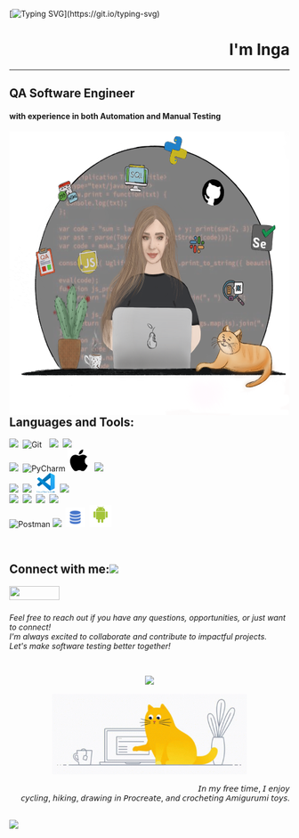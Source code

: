 
[![Typing SVG](https://readme-typing-svg.herokuapp.com?color=800000&size=29&multiline=true&width=700&lines=Hello+World!+Welcome+To+My+GitHub+Profile!)](https://git.io/typing-svg)
<div align="right" >
  
# I'm Inga

</div>

---

## QA Software Engineer 
#### with experience in both Automation and Manual Testing
<img align="right" width="605" height="510" src="images/png.png">
<br>

## Languages and Tools:

<img src="https://cdn.jsdelivr.net/gh/devicons/devicon/icons/github/github-original-wordmark.svg" width="35"/>&nbsp;
<img alt="Git" width="35px" style="padding-right:10px;" src="https://cdn.jsdelivr.net/gh/devicons/devicon/icons/git/git-original.svg" />
<img src="https://cdn.jsdelivr.net/gh/devicons/devicon/icons/javascript/javascript-original.svg" width="35"/>&nbsp; 
<img src="https://cdn.jsdelivr.net/gh/devicons/devicon/icons/webstorm/webstorm-original.svg" width="35" /> <br>
<img src="https://cdn.jsdelivr.net/gh/devicons/devicon/icons/python/python-original-wordmark.svg" width="35"/>&nbsp; 
<img src="https://blog.jetbrains.com/wp-content/uploads/2019/01/pycharm_icon.svg" width="35" alt="PyCharm"/> 
<img src="https://github.com/devicons/devicon/blob/master/icons/apple/apple-original.svg" title="Apple" alt="Apple" width="40"/>&nbsp;
<img src="https://cdn.jsdelivr.net/gh/devicons/devicon/icons/html5/html5-original-wordmark.svg" width="35"/>&nbsp; <br>
<img src="https://cdn.jsdelivr.net/gh/devicons/devicon/icons/css3/css3-original-wordmark.svg" width="35"/>&nbsp;
<img src="https://cdn.jsdelivr.net/gh/devicons/devicon/icons/selenium/selenium-original.svg"  width="30"/>&nbsp;
<img src="https://github.com/devicons/devicon/blob/master/icons/vscode/vscode-original-wordmark.svg" title="VSCode" alt="VSCode" width="35"/>&nbsp; 
<img src="https://cdn.jsdelivr.net/gh/devicons/devicon/icons/jira/jira-plain-wordmark.svg" width="35"/>&nbsp; <br>
<img src="https://cdn.jsdelivr.net/gh/devicons/devicon/icons/slack/slack-original.svg" width="35"/>&nbsp; 
<img src="https://cdn.jsdelivr.net/gh/devicons/devicon/icons/firefox/firefox-original.svg" width="35"/>&nbsp; 
<img src="https://cdn.jsdelivr.net/gh/devicons/devicon/icons/safari/safari-original.svg" width="35"/>&nbsp; 
<img src="https://cdn.jsdelivr.net/gh/devicons/devicon/icons/chrome/chrome-original.svg" width="35"/>&nbsp; <br>
<img src="https://camo.githubusercontent.com/93b32389bf746009ca2370de7fe06c3b5146f4c99d99df65994f9ced0ba41685/68747470733a2f2f7777772e766563746f726c6f676f2e7a6f6e652f6c6f676f732f676574706f73746d616e2f676574706f73746d616e2d69636f6e2e737667" title="Postman" alt="Postman" width="35"/> 
<img src="https://cdn.jsdelivr.net/gh/devicons/devicon/icons/mysql/mysql-plain-wordmark.svg" width="40"/>&nbsp;
<img src="https://raw.githubusercontent.com/github/explore/80688e429a7d4ef2fca1e82350fe8e3517d3494d/topics/sql/sql.png" width="35"/>&nbsp;
<img src="https://github.com/devicons/devicon/blob/master/icons/android/android-original-wordmark.svg" title="Android" alt="Android" width="40"/>&nbsp;

<br/>


## Connect with me:<img src="https://github.com/TheDudeThatCode/TheDudeThatCode/blob/master/Assets/Handshake.gif" height="32px">
<a href="https://www.linkedin.com/in/ingajumir/" target="blank" >
  <img align="left" width="90" height="25" src="https://img.shields.io/badge/LinkedIn-0077B5?style=for-the-badge&logo=linkedin&logoColor=white" />
</a>
<br>
<br>

*Feel free to reach out if you have any questions, opportunities, or just want to connect! <br> I'm always excited to collaborate and contribute to impactful projects. <br>Let's make software testing better together!*


<br>

<p align="center">
  <!-- Typing SVG by DenverCoder1 - https://github.com/DenverCoder1/readme-typing-svg -->
  <a href="https://github.com/DenverCoder1/readme-typing-svg">
    <img src="https://readme-typing-svg.demolab.com/?lines=Software%20QA%20Automation%20Engineer;Experienced%20UI%2FUX%20Tester;7%20years%20of%20testing%20experience;Always%20learning%20new%20things%20:)&font=Fira%20Code&center=true&width=440&height=45&color=FFA500&vCenter=true&pause=1000&size=22" /></a>
</p> 
<p align="center">
<img  width="350" src="images/cat-coding.gif" >
</p>
<p align="right">
 𝘐𝘯 𝘮𝘺 𝘧𝘳𝘦𝘦 𝘵𝘪𝘮𝘦, 𝘐 𝘦𝘯𝘫𝘰𝘺 <br> 𝘤𝘺𝘤𝘭𝘪𝘯𝘨, 𝘩𝘪𝘬𝘪𝘯𝘨, 𝘥𝘳𝘢𝘸𝘪𝘯𝘨 𝘪𝘯 𝘗𝘳𝘰𝘤𝘳𝘦𝘢𝘵𝘦, 𝘢𝘯𝘥 𝘤𝘳𝘰𝘤𝘩𝘦𝘵𝘪𝘯𝘨 𝘈𝘮𝘪𝘨𝘶𝘳𝘶𝘮𝘪 𝘵𝘰𝘺𝘴. <br><br>
</p> 

![](https://komarev.com/ghpvc/?username=IngaJumir&color=yellow)
